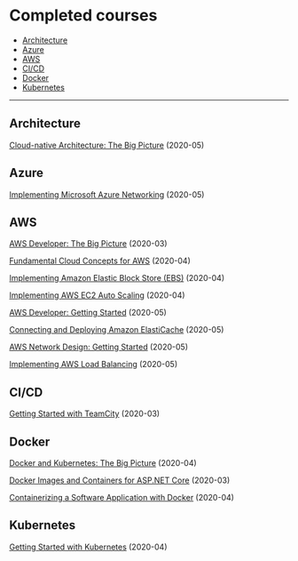 # Completed courses

* [Architecture](#architecture "Architecture")
* [Azure](#azure "Azure")
* [AWS](#aws "Amazon Web Services")
* [CI/CD](#cicd "Continuous integration and continuous delivery")
* [Docker](#docker "Docker")
* [Kubernetes](#kubernetes "Kubernetes")

---

## Architecture
[Cloud-native Architecture: The Big Picture](https://app.pluralsight.com/library/courses/cloud-native-architecture-big-picture/) (2020-05)

## Azure
[Implementing Microsoft Azure Networking](https://app.pluralsight.com/library/courses/microsoft-azure-networking-implementing/) (2020-05)

## AWS
[AWS Developer: The Big Picture](https://app.pluralsight.com/library/courses/aws-developer-big-picture/) (2020-03)

[Fundamental Cloud Concepts for AWS](https://app.pluralsight.com/library/courses/fundamental-cloud-concepts-aws/) (2020-04)

[Implementing Amazon Elastic Block Store (EBS)](https://app.pluralsight.com/library/courses/aws-elastic-block-store-implementing/) (2020-04)

[Implementing AWS EC2 Auto Scaling](https://app.pluralsight.com/library/courses/aws-ec2-auto-scaling-implementing/) (2020-04)

[AWS Developer: Getting Started](https://app.pluralsight.com/library/courses/aws-developer-getting-started/) (2020-05)

[Connecting and Deploying Amazon ElastiCache](https://app.pluralsight.com/library/courses/aws-database-amazon-elasticache/) (2020-05)

[AWS Network Design: Getting Started](https://app.pluralsight.com/library/courses/aws-network-design-getting-started/) (2020-05)

[Implementing AWS Load Balancing](https://app.pluralsight.com/library/courses/aws-load-balancing-implementing/) (2020-05)

## CI/CD

[Getting Started with TeamCity](https://app.pluralsight.com/library/courses/teamcity-getting-started/) (2020-03)

## Docker

[Docker and Kubernetes: The Big Picture](https://app.pluralsight.com/library/courses/docker-kubernetes-big-picture/) (2020-04)

[Docker Images and Containers for ASP.NET Core](https://app.pluralsight.com/library/courses/docker-images-containers-aspdotnet-core/) (2020-03)

[Containerizing a Software Application with Docker](https://app.pluralsight.com/library/courses/containerizing-software-application-docker/) (2020-04)

## Kubernetes

[Getting Started with Kubernetes](https://app.pluralsight.com/library/courses/getting-started-kubernetes/) (2020-04)
